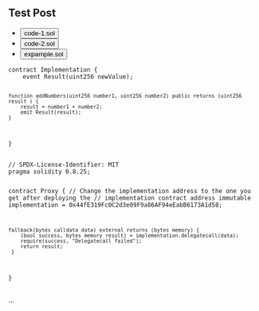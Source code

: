 ## Test Post

<div class="tab-container">
<ul class="nav nav-pills mb-3" id="pills-tab" role="tablist">
  <li class="nav-item" role="presentation">
    <button class="nav-link active" id="pills-home-tab" data-bs-toggle="pill" data-bs-target="#pills-home" type="button" role="tab">code-1.sol</button>
  </li>
  <li class="nav-item" role="presentation">
    <button class="nav-link" id="pills-profile-tab" data-bs-toggle="pill" data-bs-target="#pills-profile" type="button" role="tab">code-2.sol</button>
  </li>
  <li class="nav-item" role="presentation">
    <button class="nav-link" id="pills-contact-tab" data-bs-toggle="pill" data-bs-target="#pills-contact" type="button" role="tab">expample.sol</button>
  </li>
</ul>
<div class="tab-content" id="pills-tabContent">
  <div class="tab-pane fade show active" id="pills-home" role="tabpanel">
<pre><code class="language-solidity">contract Implementation {
    event Result(uint256 newValue);

    function addNumbers(uint256 number1, uint256 number2) public returns (uint256 result ) {
        result = number1 + number2;
        emit Result(result);
    }
}</code></pre>
</div>
  <div class="tab-pane fade" id="pills-profile" role="tabpanel"><pre><code class="language-solidity">// SPDX-License-Identifier: MIT
pragma solidity 0.8.25;

contract Proxy {
    // Change the implementation address to the one you get after deploying the
    // implementation contract
    address immutable implementation = 0x44fE319Fc0C2d3e09F9a86AF94eEabB6173A1d58;

    fallback(bytes calldata data) external returns (bytes memory) {
        (bool success, bytes memory result) = implementation.delegatecall(data);
        require(success, "Delegatecall failed");
        return result;
     }
}</code></pre></div>
  <div class="tab-pane fade" id="pills-contact" role="tabpanel">...</div>
</div>
</div>
